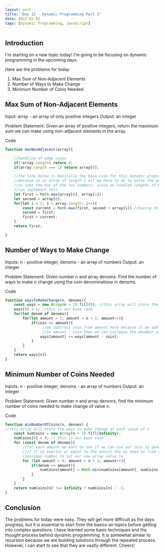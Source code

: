 ```yaml
---
layout: post
title: "Day 12 - Dynamic Programming Part 1"
date: 2022-03-02
tags: [Dynamic Programming, JavaScript]
---
```


## Introduction
I'm starting on a new topic today! I'm going to be focusing on dynamic programming in the upcoming days. 

Here are the problems for today
1. Max Sum of Non-Adjacent Elements
2. Number of Ways to Make Change
3. Minimum Number of Coins Needed


## Max Sum of Non-Adjacent Elements
Input: array - an array of only positive integers
Output: an integer

Problem Statement: Given an array of positive integers, return the maximum sum we can make using non-adjacent elements in the array.

Code
```js
function maxNonAdjacent(array){

    //handling of edge cases
    if(!array.length) return 0;
    if(array.length === 1) return array[0];

    //the line below is basically the base case for this dynamic programming solution
    //because in an array of length 2 all we have to do to solve the problem is
    //to take the max of the two numbers. since we handled lengths of 0 and 1 above, we
    //can implement this.
    let first = Math.max(array[0], array[1]); 
    let second = array[0];
    for(let i = 2; i < array.length; i++){
        const current = Math.max(first, second + array[i]) //having this variable allows space to be O(1)
        second = first;
        first = current;
    }
    return first;

}
```
## Number of Ways to Make Change
Inputs: n - positive integer, denoms - an array of numbers
Output: an integer

Problem Statement: Given number n and array denoms. Find the number of ways to make n change using the coin denominations in denoms.

Code
```js
function waysToMakeChange(n, denoms){
    const ways = new Array(n + 1).fill(0); //this array will store the ways to make change at each value of n
    ways[0] = 1; //this is our base case
    for(let denom of denoms){
        for(let amount = 1; amount < n + 1; amount++){
            if(coin <= amount){
                 //we subtract coin from amount here because if we add coin amount
                 //to amount - coin then we can increase the nbumber of ways to make change
                ways[amount] += ways[amount - coin];
            }
        }
    }
    return ways[n]l
}

```
## Minimum Number of Coins Needed
Inputs: n - positive integer, denoms - an array of numbers
Output: an integer

Problem Statement: Given number n and array denoms, find the minimum number of coins needed to make change of value n.

Code
```js
function minNumberOfCoins(n, denoms) {
//this array will store the ways to make change at each value of n
    const numCoins = new Array(n + 1).fill(Infinity); 
    numCoins[0] = 0; // this is our base case
    for (const denom of denoms){
        //for each amount we want to see if we can use our coin to generate the answer
        //if it is smaller or equal to the amount the we need to find the appropriate
        //minimum number to set our new array value to
        for (let amount = 0; amount < n + 1; amount++){
            if(denom <= amount){
                numCoins[amount] = Math.min(numCoins[amount], numCoins[amount - denom] + 1);
            }
        }
    }
    return numCoins[n] !== Infinity ? numCoins[n] : -1;
}
```

## Conclusion
The problems for today were easy. They will get more difficult as the days progress, but it is essential to start from the basics on topics before getting into complex questions. I have learned some basic techniques and the thought process behind dynamic programming. It is somewhat similar to recursion because we are building solutions through the repeated process. However, I can start to see that they are vastly different. Cheers!